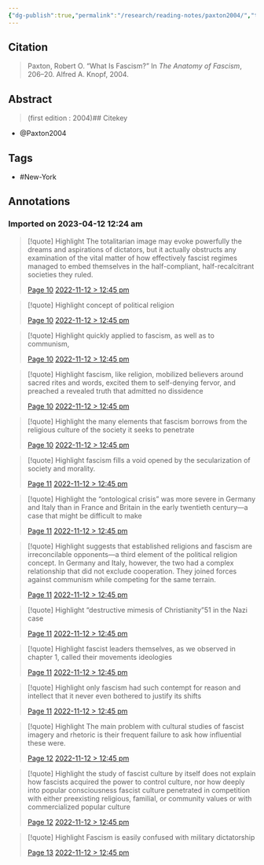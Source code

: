 ```yaml
---
{"dg-publish":true,"permalink":"/research/reading-notes/paxton2004/","title":"Paxton2004","tags":["New-York","gardenEntry","gardenEntry","gardenEntry","gardenEntry","gardenEntry","gardenEntry"]}
---
```



## Citation

> Paxton, Robert O. “What Is Fascism?” In *The Anatomy of Fascism*, 206–20. Alfred A. Knopf, 2004.

## Abstract

> (first edition : 2004)## Citekey
- @Paxton2004

## Tags

- #New-York

## Annotations



### Imported on 2023-04-12 12:24 am

> [!quote] Highlight
> The totalitarian image may evoke powerfully the dreams and aspirations of dictators, but it actually obstructs any examination of the vital matter of how effectively fascist regimes managed to embed themselves in the half-compliant, half-recalcitrant societies they ruled.
>
> [Page 10](zotero://open-pdf/library/items/FQW2GYTG?page=10) [2022-11-12 > 12:45 pm](2022-11-12#12:45%20pm)

> [!quote] Highlight
> concept of political religion
>
> [Page 10](zotero://open-pdf/library/items/FQW2GYTG?page=10) [2022-11-12 > 12:45 pm](2022-11-12#12:45%20pm)

> [!quote] Highlight
> quickly applied to fascism, as well as to communism,
>
> [Page 10](zotero://open-pdf/library/items/FQW2GYTG?page=10) [2022-11-12 > 12:45 pm](2022-11-12#12:45%20pm)

> [!quote] Highlight
> fascism, like religion, mobilized believers around sacred rites and words, excited them to self-denying fervor, and preached a revealed truth that admitted no dissidence
>
> [Page 10](zotero://open-pdf/library/items/FQW2GYTG?page=10) [2022-11-12 > 12:45 pm](2022-11-12#12:45%20pm)

> [!quote] Highlight
> the many elements that fascism borrows from the religious culture of the society it seeks to penetrate
>
> [Page 10](zotero://open-pdf/library/items/FQW2GYTG?page=10) [2022-11-12 > 12:45 pm](2022-11-12#12:45%20pm)

> [!quote] Highlight
> fascism fills a void opened by the secularization of society and morality.
>
> [Page 11](zotero://open-pdf/library/items/FQW2GYTG?page=11) [2022-11-12 > 12:45 pm](2022-11-12#12:45%20pm)

> [!quote] Highlight
> the “ontological crisis” was more severe in Germany and Italy than in France and Britain in the early twentieth century—a case that might be difficult to make
>
> [Page 11](zotero://open-pdf/library/items/FQW2GYTG?page=11) [2022-11-12 > 12:45 pm](2022-11-12#12:45%20pm)

> [!quote] Highlight
> suggests that established religions and fascism are irreconcilable opponents—a third element of the political religion concept. In Germany and Italy, however, the two had a complex relationship that did not exclude cooperation. They joined forces against communism while competing for the same terrain.
>
> [Page 11](zotero://open-pdf/library/items/FQW2GYTG?page=11) [2022-11-12 > 12:45 pm](2022-11-12#12:45%20pm)

> [!quote] Highlight
> “destructive mimesis of Christianity”51 in the Nazi case
>
> [Page 11](zotero://open-pdf/library/items/FQW2GYTG?page=11) [2022-11-12 > 12:45 pm](2022-11-12#12:45%20pm)

> [!quote] Highlight
> fascist leaders themselves, as we observed in chapter 1, called their movements ideologies
>
> [Page 11](zotero://open-pdf/library/items/FQW2GYTG?page=11) [2022-11-12 > 12:45 pm](2022-11-12#12:45%20pm)

> [!quote] Highlight
> only fascism had such contempt for reason and intellect that it never even bothered to justify its shifts
>
> [Page 11](zotero://open-pdf/library/items/FQW2GYTG?page=11) [2022-11-12 > 12:45 pm](2022-11-12#12:45%20pm)

> [!quote] Highlight
> The main problem with cultural studies of fascist imagery and rhetoric is their frequent failure to ask how influential these were.
>
> [Page 12](zotero://open-pdf/library/items/FQW2GYTG?page=12) [2022-11-12 > 12:45 pm](2022-11-12#12:45%20pm)

> [!quote] Highlight
> the study of fascist culture by itself does not explain how fascists acquired the power to control culture, nor how deeply into popular consciousness fascist culture penetrated in competition with either preexisting religious, familial, or community values or with commercialized popular culture
>
> [Page 12](zotero://open-pdf/library/items/FQW2GYTG?page=12) [2022-11-12 > 12:45 pm](2022-11-12#12:45%20pm)

> [!quote] Highlight
> Fascism is easily confused with military dictatorship
>
> [Page 13](zotero://open-pdf/library/items/FQW2GYTG?page=13) [2022-11-12 > 12:45 pm](2022-11-12#12:45%20pm)




